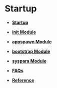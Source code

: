 # Startup<a name="EN-US_TOPIC_0000001157319415"></a>

-   **[Startup](startup-10.md)**  

-   **[init Module](init-module.md)**  

-   **[appspawn Module](appspawn-module.md)**  

-   **[bootstrap Module](bootstrap-module.md)**  

-   **[syspara Module](syspara-module.md)**  

-   **[FAQs](faqs.md)**  

-   **[Reference](reference.md)**  


